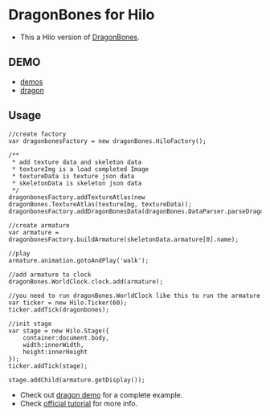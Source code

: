 # DragonBones for Hilo
* This a Hilo version of [DragonBones](http://www.egret.com/products/dragonbones.html).

## DEMO
* [demos](http://hiloteam.github.io/Hilo/src/extensions/dragonbones/demo/index.html)
* [dragon](http://hiloteam.github.io/Hilo/src/extensions/dragonbones/demo/dragon.html)

## Usage
```
//create factory
var dragonbonesFactory = new dragonBones.HiloFactory();

/**
 * add texture data and skeleton data
 * textureImg is a load completed Image
 * textureData is texture json data
 * skeletonData is skeleton json data
 */
dragonbonesFactory.addTextureAtlas(new dragonBones.TextureAtlas(textureImg, textureData));
dragonbonesFactory.addDragonBonesData(dragonBones.DataParser.parseDragonBonesData(skeletonData));

//create armature
var armature = dragonbonesFactory.buildArmature(skeletonData.armature[0].name);

//play
armature.animation.gotoAndPlay('walk');

//add armature to clock
dragonBones.WorldClock.clock.add(armature);

//you need to run dragonBones.WorldClock like this to run the armature
var ticker = new Hilo.Ticker(60);
ticker.addTick(dragonbones);

//init stage
var stage = new Hilo.Stage({
    container:document.body,
    width:innerWidth,
    height:innerHeight
});
ticker.addTick(stage);

stage.addChild(armature.getDisplay());
```

* Check out [dragon demo](http://hiloteam.github.io/Hilo/src/extensions/dragonbones/demo/dragon.html) for a complete example.
* Check [official tutorial](http://edn.egret.com/cn/docs/page/392) for more info.